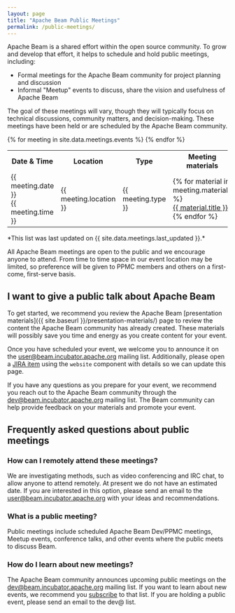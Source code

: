 ```yaml
---
layout: page
title: "Apache Beam Public Meetings"
permalink: /public-meetings/
---
```

Apache Beam is a shared effort within the open source community. To grow and develop that effort, it helps to schedule and hold public meetings, including:

* Formal meetings for the Apache Beam community for project planning and discussion
* Informal "Meetup" events to discuss, share the vision and usefulness of Apache Beam

The goal of these meetings will vary, though they will typically focus on technical discussions, community matters, and decision-making. These meetings have been held or are scheduled by the Apache Beam community.

<table class="table">
  <tr>
      <th>Date & Time</th>
      <th>Location</th>
      <th>Type</th>
      <th>Meeting materials</th>
      <th>Notes</th>
  </tr>
  {% for meeting in site.data.meetings.events %}
    <tr>
      <td>{{ meeting.date }}<br>{{ meeting.time }}</td>
      <td>{{ meeting.location }}</td>
      <td>{{ meeting.type }}</td>
      <td>
        {% for material in meeting.materials %}
        <div><a href="{{ material.link }}">{{ material.title }}</a></div>
        {% endfor %}
      </td>
      <td>{{ meeting.notes }}</td>
    </tr>
  {% endfor %}
</table>
*This list was last updated on {{ site.data.meetings.last_updated }}.*

All Apache Beam meetings are open to the public and we encourage anyone to attend. From time to time space in our event location may be limited, so preference will be given to PPMC members and others on a first-come, first-serve basis.

## I want to give a public talk about Apache Beam
To get started, we recommend you review the Apache Beam [presentation materials]({{ site.baseurl }}/presentation-materials/) page to review the content the Apache Beam community has already created. These materials will possibly save you time and energy as you create content for your event.

Once you have scheduled your event, we welcome you to announce it on the [user@beam.incubator.apache.org](mailto:user@beam.incubator.apache.org) mailing list. Additionally, please open a [JIRA item](https://issues.apache.org/jira/browse/BEAM) using the `website` component with details so we can update this page.

If you have any questions as you prepare for your event, we recommend you reach out to the Apache Beam community through the [dev@beam.incubator.apache.org](mailto:dev@beam.incubator.apache.org) mailing list. The Beam community can help provide feedback on your materials and promote your event.

## Frequently asked questions about public meetings

### How can I remotely attend these meetings?
We are investigating methods, such as video conferencing and IRC chat, to allow anyone to attend remotely. At present we do not have an estimated date. If you are interested in this option, please send an email to the [user@beam.incubator.apache.org](mailto:user@beam.incubator.apache.org) with your ideas and recommendations.

### What is a public meeting?
Public meetings include scheduled Apache Beam Dev/PPMC meetings, Meetup events, conference talks, and other events where the public meets to discuss Beam.

### How do I learn about new meetings?
The Apache Beam community announces upcoming public meetings on the  [dev@beam.incubator.apache.org](mailto:dev@beam.incubator.apache.org) mailing list. If you want to learn about new events, we recommend you [subscribe](mailto:dev-subscribe@beam.incubator.apache.org) to that list.  If you are holding a public event, please send an email to the dev@ list.
